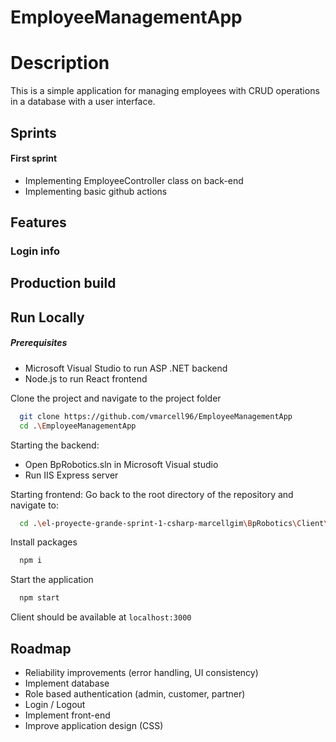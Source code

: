 # EmployeeManagementApp

# Description

This is a simple application for managing employees with CRUD operations in a database with a user interface.


## Sprints

#### First sprint

- Implementing EmployeeController class on back-end
- Implementing basic github actions


## Features


### Login info

## Production build

## Run Locally
##### Prerequisites

- Microsoft Visual Studio to run ASP .NET backend
- Node.js to run React frontend

Clone the project and navigate to the project folder

```bash
  git clone https://github.com/vmarcell96/EmployeeManagementApp
  cd .\EmployeeManagementApp
```

Starting the backend:

- Open BpRobotics.sln in Microsoft Visual studio
- Run IIS Express server


Starting frontend:
Go back to the root directory of the repository and navigate to:

```bash
  cd .\el-proyecte-grande-sprint-1-csharp-marcellgim\BpRobotics\Client\bprobotics-client
```

Install packages

```bash
  npm i
```

Start the application 

```bash
  npm start
```
Client should be available at `localhost:3000`



## Roadmap

- Reliability improvements (error handling, UI consistency)
- Implement database
- Role based authentication (admin, customer, partner)
- Login / Logout
- Implement front-end
- Improve application design (CSS)


